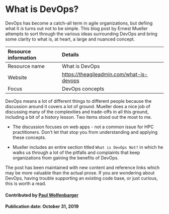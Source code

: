 # What is DevOps?

DevOps has become a catch-all term in agile organizations, but defiing what it *is* turns out not to be simple.  This blog post by Ernest Mueller attempts to sort through the various ideas surrounding DevOps and bring some clarity to what is, at heart, a large and nuanced concept.

Resource information | Details 
:--- | :--- 
Resource name  | What is DevOps
Website  | https://theagileadmin.com/what-is-devops
Focus | DevOps concepts

DevOps means a lot of different things to different people because the discussion around it covers a lot of ground.  Mueller does a nice job of discussing many of the complexities and trade-offs in all this ground, including a bit of a history lesson. Two items stood out the most to me.

- The discussion focuses on web apps - not a common issue for HPC practitioners. Don't let that stop you from understanding and applying these concepts.

- Mueller includes an entire section titled `What is DevOps Not?` in which he walks us through a lot of the pitfalls and complaints that keep organizations from gaining the benefits of DevOps.

The post has been maintained with new content and reference links which may be more valuable than the actual prose.
If you are wondering about DevOps, having trouble supporting an existing code base, or just curious, this is worth a read. 

#### Contributed by [Paul Wolfenbarger](https://github.com/prwolfe "Paul Wolfenbarger's GitHub Profile")

#### Publication date: October 31, 2019


<!---
Publish: yes
Categories: Development, planning
Topics: software engineering, release and deployment
Tags: website
Level: 2
Prerequisites: defaults
Aggregate: none
--->

